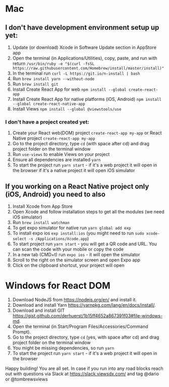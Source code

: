 # Mac

## I don't have development environment setup up yet:

1.  Update (or download) Xcode in Software Update section in AppStore app
2.  Open the terminal (in Applications/Utilities), copy, paste, and run with return `/usr/bin/ruby -e "$(curl -fsSL https://raw.githubusercontent.com/Homebrew/install/master/install)"`
3.  In the terminal run `curl -L https://git.io/n-install | bash`
4.  Run `brew install yarn --without-node`
5.  Run `brew install git`
6.  Install Create React App for web `npm install --global create-react-app`
7.  Install Create React App for native platforms (iOS, Android) `npm install --global create-react-native-app`
8.  Install Views `npm install --global @viewstools/use`

### I don't have a project created yet:

1.  Create your React web(DOM) project `create-react-app my-app` or React Native project `create-react-app my-app`
2.  Go to the project directory, type `cd` (with space after cd) and drag project folder on the terminal window
3.  Run `use-views` to enable Views on your project
4.  Ensure all dependencies are installed `yarn`
5.  To start the project run `yarn start` - if it's a web project it will open in the browser if it's a native project it will open iOS simulator

## If you working on a React Native project only (iOS, Android) you need to also

1.  Install Xcode from App Store
2.  Open Xcode and follow installation steps to get all the modules (we need iOS simulator)
3.  Run `brew install watchman`
4.  To get expo simulator for native run `yarn global add exp`
5.  To install expo ios `exp install:ios` (you might need to run `sudo xcode-select -s /Applications/Xcode.app`)
6.  To start project run `yarn start` - you will get a QR code and URL. You can scan the code with your mobile or copy the code
7.  In a new tab (CMD+t) run `expo ios` - it will open the simulator
8.  Scroll to the right on the simulator screen and open Expo app
9.  Click on the clipboard shortcut, your project will open

# Windows for React DOM

1.  Download NodeJS from https://nodejs.org/en/ and install it.
2.  Download and install Yarn https://yarnpkg.com/lang/en/docs/install/.
3.  Download and install GIT https://gist.github.com/derhuerst/1b15ff4652a867391f03#file-windows-md.
4.  Open the terminal (in Start/Program Files/Accessories/Command Prompt).
5.  Go to the project directory, type `cd` (yes, with space after cd) and drag project folder on the terminal window
6.  You might be missing dependencies, so run `yarn`
7.  To start the project run `yarn start` - if it's a web project it will open in the browser

Happy building! You are all set.
In case if you run into any road blocks reach out with questions via Slack at https://slack.viewsdx.com/ and tag @dario or @tombrewsviews
